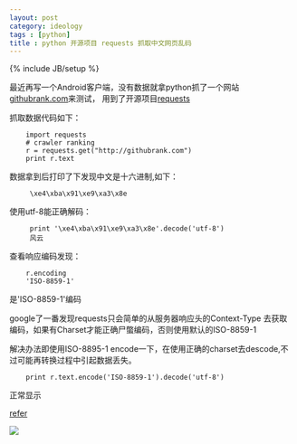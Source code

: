 ```yaml
---
layout: post
category: ideology
tags : [python]
title : python 开源项目 requests 抓取中文网页乱码
---
```

{% include JB/setup %}


最近再写一个Android客户端，没有数据就拿python抓了一个网站[githubrank.com](http://githubrank.com)来测试，
用到了开源项目[requests](https://github.com/kennethreitz/requests) 

抓取数据代码如下：


```
	import requests
	# crawler ranking
	r = requests.get("http://githubrank.com")
	print r.text
```


数据拿到后打印了下发现中文是十六进制,如下：

```
	 \xe4\xba\x91\xe9\xa3\x8e
```


使用utf-8能正确解码：

```
	 print '\xe4\xba\x91\xe9\xa3\x8e'.decode('utf-8')
	 风云
```

查看响应编码发现：

```
	r.encoding
	'ISO-8859-1'
```

是'ISO-8859-1'编码

google了一番发现requests只会简单的从服务器响应头的Context-Type 去获取编码，如果有Charset才能正确尸蟞编码，否则使用默认的ISO-8859-1

解决办法即使用ISO-8895-1 encode一下，在使用正确的charset去descode,不过可能再转换过程中引起数据丢失。

```
	print r.text.encode('ISO-8859-1').decode('utf-8')
```

正常显示



[refer](http://www.zhetenga.com/view/python的requests类抓取中文页面出现乱码-0abbaa140.html)

![](http://ww2.sinaimg.cn/bmiddle/6b6e567cgw1eo9zdjfy1lj20c80gagmk.jpg)
